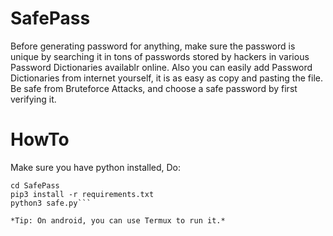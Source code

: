 # SafePass
Before generating password for anything, make sure the password is unique by searching it in tons of passwords stored by hackers in various Password Dictionaries availablr online. Also you can easily add Password Dictionaries from internet yourself, it is as easy as copy and pasting the file. Be safe from Bruteforce Attacks, and choose a safe password by first verifying it.

# HowTo
Make sure you have python installed, 
Do: 
```git clone https://github.com/shivamsn97/SafePass
cd SafePass
pip3 install -r requirements.txt
python3 safe.py```

*Tip: On android, you can use Termux to run it.*
